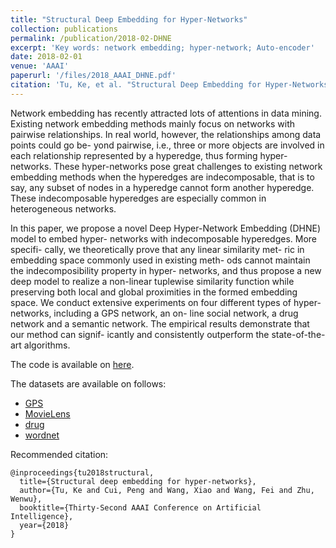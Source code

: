 ```yaml
---
title: "Structural Deep Embedding for Hyper-Networks"
collection: publications
permalink: /publication/2018-02-DHNE
excerpt: 'Key words: network embedding; hyper-network; Auto-encoder'
date: 2018-02-01
venue: 'AAAI'
paperurl: '/files/2018_AAAI_DHNE.pdf'
citation: 'Tu, Ke, et al. "Structural Deep Embedding for Hyper-Networks". Proceedings of the 32nd AAAI Conference on Artificial Intelligence(2018).'
---
```

Network embedding has recently attracted lots of attentions in data mining. Existing network embedding methods mainly focus on networks with pairwise relationships. In real world, however, the relationships among data points could go be- yond pairwise, i.e., three or more objects are involved in each relationship represented by a hyperedge, thus forming hyper-networks. These hyper-networks pose great challenges to existing network embedding methods when the hyperedges are indecomposable, that is to say, any subset of nodes in a hyperedge cannot form another hyperedge. These indecomposable hyperedges are especially common in heterogeneous networks.

In this paper, we propose a novel Deep Hyper-Network Embedding (DHNE) model to embed hyper- networks with indecomposable hyperedges. More specifi- cally, we theoretically prove that any linear similarity met- ric in embedding space commonly used in existing meth- ods cannot maintain the indecomposibility property in hyper- networks, and thus propose a new deep model to realize a non-linear tuplewise similarity function while preserving both local and global proximities in the formed embedding space. We conduct extensive experiments on four different types of hyper-networks, including a GPS network, an on- line social network, a drug network and a semantic network. The empirical results demonstrate that our method can signif- icantly and consistently outperform the state-of-the-art algorithms.

The code is available on [here](https://github.com/tadpole/DHNE).

The datasets are available on follows:

- [GPS](https://www.microsoft.com/en-us/research/publication/collaborative-filtering-meets-mobile-recommendation-a-user-centered-approach-2/)
- [MovieLens](https://grouplens.org/datasets/movielens/)
- [drug](http://www.fda.gov/Drugs/)
- [wordnet](https://wordnet.princeton.edu/wordnet/download/current-version/)

Recommended citation: 
```
@inproceedings{tu2018structural,
  title={Structural deep embedding for hyper-networks},
  author={Tu, Ke and Cui, Peng and Wang, Xiao and Wang, Fei and Zhu, Wenwu},
  booktitle={Thirty-Second AAAI Conference on Artificial Intelligence},
  year={2018}
}
```